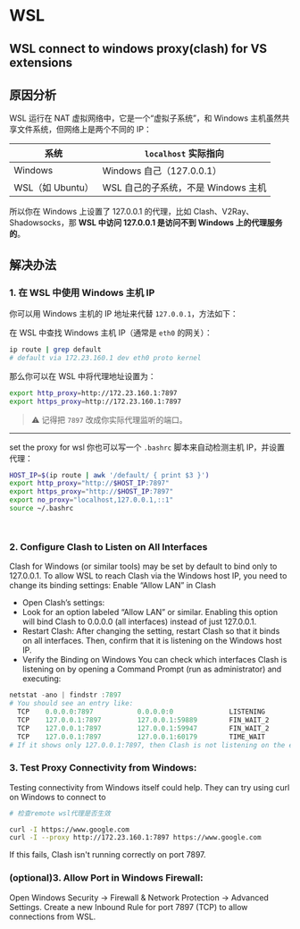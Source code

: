 # WSL 


## WSL connect to windows proxy(clash) for VS extensions
##  原因分析
WSL 运行在 NAT 虚拟网络中，它是一个“虚拟子系统”，和 Windows 主机虽然共享文件系统，但网络上是两个不同的 IP：

| 系统            | `localhost` 实际指向         |
| ------------- | ------------------------ |
| Windows       | Windows 自己（127.0.0.1）    |
| WSL（如 Ubuntu） | WSL 自己的子系统，不是 Windows 主机 |

所以你在 Windows 上设置了 127.0.0.1 的代理，比如 Clash、V2Ray、Shadowsocks，那 **WSL 中访问 127.0.0.1 是访问不到 Windows 上的代理服务的**。


## 解决办法

### 1. 在 WSL 中使用 Windows 主机 IP

你可以用 Windows 主机的 IP 地址来代替 `127.0.0.1`，方法如下：

在 WSL 中查找 Windows 主机 IP（通常是 `eth0` 的网关）：

```bash
ip route | grep default
# default via 172.23.160.1 dev eth0 proto kernel
```

那么你可以在 WSL 中将代理地址设置为：

```bash
export http_proxy=http://172.23.160.1:7897
export https_proxy=http://172.23.160.1:7897
```

> ⚠️ 记得把 `7897` 改成你实际代理监听的端口。

---

set the proxy for wsl
你也可以写一个 `.bashrc` 脚本来自动检测主机 IP，并设置代理：

```bash
HOST_IP=$(ip route | awk '/default/ { print $3 }')
export http_proxy="http://$HOST_IP:7897"
export https_proxy="http://$HOST_IP:7897"
export no_proxy="localhost,127.0.0.1,::1"
source ~/.bashrc




```



### 2. Configure Clash to Listen on All Interfaces

Clash for Windows (or similar tools) may be set by default to bind only to 127.0.0.1. 
To allow WSL to reach Clash via the Windows host IP, you need to change its binding settings:  Enable “Allow LAN” in Clash

- Open Clash’s settings:
- Look for an option labeled “Allow LAN” or similar. Enabling this option will bind Clash to 0.0.0.0 (all interfaces) instead of just 127.0.0.1.
- Restart Clash:
After changing the setting, restart Clash so that it binds on all interfaces. Then, confirm that it is listening on the Windows host IP.
- Verify the Binding on Windows
You can check which interfaces Clash is listening on by opening a Command Prompt (run as administrator) and executing:

```Powershell
netstat -ano | findstr :7897
# You should see an entry like:
  TCP    0.0.0.0:7897           0.0.0.0:0              LISTENING       27272
  TCP    127.0.0.1:7897         127.0.0.1:59889        FIN_WAIT_2      39188
  TCP    127.0.0.1:7897         127.0.0.1:59947        FIN_WAIT_2      39188
  TCP    127.0.0.1:7897         127.0.0.1:60179        TIME_WAIT       0
# If it shows only 127.0.0.1:7897, then Clash is not listening on the external interface.
```


### 3. Test Proxy Connectivity from Windows:
Testing connectivity from Windows itself could help. They can try using curl on Windows to connect to
```bash
# 检查remote wsl代理是否生效

curl -I https://www.google.com
curl -I --proxy http://172.23.160.1:7897 https://www.google.com

```
If this fails, Clash isn't running correctly on port 7897.

### (optional)3. Allow Port in Windows Firewall:
Open Windows Security → Firewall & Network Protection → Advanced Settings.
Create a new Inbound Rule for port 7897 (TCP) to allow connections from WSL.







